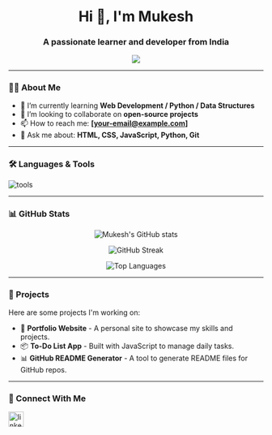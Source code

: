 <h1 align="center">Hi 👋, I'm Mukesh</h1>
<h3 align="center">A passionate learner and developer from India</h3>

<p align="center">
  <img src="https://readme-typing-svg.herokuapp.com/?lines=Welcome+to+my+GitHub!;I+love+learning+new+things;Building+cool+projects+in+public&center=true&width=380&height=45">
</p>

---

### 🧑‍💻 About Me
- 🌱 I’m currently learning **Web Development / Python / Data Structures**
- 💼 I’m looking to collaborate on **open-source projects**
- 📫 How to reach me: **[your-email@example.com]**
- 💬 Ask me about: **HTML, CSS, JavaScript, Python, Git**

---

### 🛠️ Languages & Tools
<p align="left">
  <img src="https://skillicons.dev/icons?i=html,css,js,python,github,vscode,git" alt="tools" />
</p>

---

### 📊 GitHub Stats
<p align="center">
  <img src="https://github-readme-stats.vercel.app/api?username=mukesh&show_icons=true&theme=tokyonight" alt="Mukesh's GitHub stats" />
</p>

<p align="center">
  <img src="https://github-readme-streak-stats.herokuapp.com/?user=mukesh&theme=tokyonight" alt="GitHub Streak" />
</p>

<p align="center">
  <img src="https://github-readme-stats.vercel.app/api/top-langs/?username=mukesh&layout=compact&theme=tokyonight" alt="Top Languages" />
</p>

---

### 📁 Projects
Here are some projects I'm working on:

- 🔧 **Portfolio Website** - A personal site to showcase my skills and projects.
- 📦 **To-Do List App** - Built with JavaScript to manage daily tasks.
- 📊 **GitHub README Generator** - A tool to generate README files for GitHub repos.

---

### 🔗 Connect With Me
<p align="left">
  <a href="https://linkedin.com/in/your-linkedin" target="_blank"><img align="center" src="https://cdn.jsdelivr.net/gh/devicons/devicon/icons/linkedin/linkedin-original.svg" alt="linkedin" height="30" /></a>


<!--
**gampamukesh29/gampamukesh29** is a ✨ _special_ ✨ repository because its `README.md` (this file) appears on your GitHub profile.

Here are some ideas to get you started:

- 🔭 I’m currently working on ...
- 🌱 I’m currently learning ...
- 👯 I’m looking to collaborate on ...
- 🤔 I’m looking for help with ...
- 💬 Ask me about ...
- 📫 How to reach me: ...
- 😄 Pronouns: ...
- ⚡ Fun fact: ...
-->
